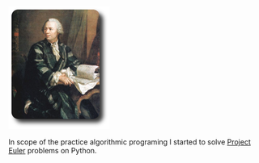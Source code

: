 ![euler](https://github.com/AndreyAzimov/project-euler/blob/master/euler_portrait.png)

In scope of the practice algorithmic programing I started to solve [Project Euler][site] problems on Python.

[site]:<http://projecteuler.net>
